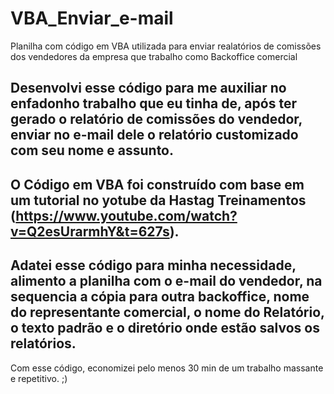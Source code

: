 # VBA_Enviar_e-mail
Planilha com código em VBA utilizada para enviar realatórios de comissões dos vendedores da empresa que trabalho como Backoffice comercial

Desenvolvi esse código para me auxiliar no enfadonho trabalho que eu tinha de, após ter gerado o 
relatório de comissões do vendedor, enviar no e-mail dele o relatório customizado com seu nome e assunto.
-
O Código em VBA foi construído com base em um tutorial no yotube da Hastag Treinamentos (https://www.youtube.com/watch?v=Q2esUrarmhY&t=627s).
-
Adatei esse código para minha necessidade, alimento a planilha com o e-mail do vendedor, na sequencia a cópia para outra backoffice, nome do representante
comercial, o nome do Relatório, o texto padrão e o diretório onde estão salvos os relatórios.
-
Com esse código, economizei pelo menos 30 min de um trabalho massante e repetitivo.
;)
